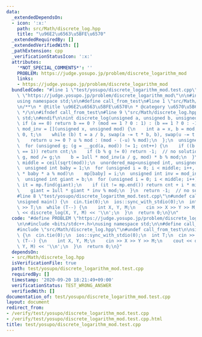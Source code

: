 ```yaml
---
data:
  _extendedDependsOn:
  - icon: ':x:'
    path: src/Math/discrete_log.hpp
    title: "\u96E2\u6563\u5BFE\u6570"
  _extendedRequiredBy: []
  _extendedVerifiedWith: []
  _pathExtension: cpp
  _verificationStatusIcon: ':x:'
  attributes:
    '*NOT_SPECIAL_COMMENTS*': ''
    PROBLEM: https://judge.yosupo.jp/problem/discrete_logarithm_mod
    links:
    - https://judge.yosupo.jp/problem/discrete_logarithm_mod
  bundledCode: "#line 1 \"test/yosupo/discrete_logarithm_mod.test.cpp\"\n#define PROBLEM\
    \ \"https://judge.yosupo.jp/problem/discrete_logarithm_mod\"\n\n#include <bits/stdc++.h>\n\
    using namespace std;\n\n#define call_from_test\n#line 1 \"src/Math/discrete_log.hpp\"\
    \n/**\n * @title \u96E2\u6563\u5BFE\u6570\n * @category \u6570\u5B66\n * O(mod^(1/2))\n\
    \ */\n\n#ifndef call_from_test\n#line 9 \"src/Math/discrete_log.hpp\"\nusing namespace\
    \ std;\n#endif\n\nint discrete_log(unsigned a, unsigned b, unsigned mod) {\n \
    \ if (a == 0) return b == 0 ? (mod == 1 ? 0 : 1) : (b == 1 ? 0 : -1);\n  auto\
    \ mod_inv = [](unsigned x, unsigned mod) {\n    int a = x, b = mod, u = 1, v =\
    \ 0, t;\n    while (b) t = a / b, swap(a -= t * b, b), swap(u -= t * v, v);\n\
    \    return u >= 0 ? u % mod : (mod - (-u) % mod);\n  };\n  unsigned cnt = 0;\n\
    \  for (unsigned g; (g = __gcd(a, mod)) != 1; cnt++) {\n    if ((b == 1) || (mod\
    \ == 1)) return cnt;\n    if (b % g != 0) return -1;  // no solution\n    b /=\
    \ g, mod /= g;\n    b = 1ull * mod_inv(a / g, mod) * b % mod;\n  }\n  unsigned\
    \ middle = ceil(sqrt(mod));\n  unordered_map<unsigned int, unsigned int> mp;\n\
    \  unsigned int baby = 1;\n  for (unsigned i = 0; i < middle; i++, baby = 1ull\
    \ * baby * a % mod)\n    mp[baby] = i;\n  unsigned int inv = mod_inv(baby, mod);\n\
    \  unsigned int giant = b;\n  for (unsigned i = 0; i < middle; i++) {\n    auto\
    \ it = mp.find(giant);\n    if (it != mp.end()) return cnt + i * middle + it->second;\n\
    \    giant = 1ull * giant * inv % mod;\n  }\n  return -1;  // no solution\n}\n\
    #line 8 \"test/yosupo/discrete_logarithm_mod.test.cpp\"\n#undef call_from_test\n\
    \nsigned main() {\n  cin.tie(0);\n  ios::sync_with_stdio(0);\n  int T;\n  cin\
    \ >> T;\n  while (T--) {\n    int X, Y, M;\n    cin >> X >> Y >> M;\n    cout\
    \ << discrete_log(X, Y, M) << '\\n';\n  }\n  return 0;\n}\n"
  code: "#define PROBLEM \"https://judge.yosupo.jp/problem/discrete_logarithm_mod\"\
    \n\n#include <bits/stdc++.h>\nusing namespace std;\n\n#define call_from_test\n\
    #include \"src/Math/discrete_log.hpp\"\n#undef call_from_test\n\nsigned main()\
    \ {\n  cin.tie(0);\n  ios::sync_with_stdio(0);\n  int T;\n  cin >> T;\n  while\
    \ (T--) {\n    int X, Y, M;\n    cin >> X >> Y >> M;\n    cout << discrete_log(X,\
    \ Y, M) << '\\n';\n  }\n  return 0;\n}"
  dependsOn:
  - src/Math/discrete_log.hpp
  isVerificationFile: true
  path: test/yosupo/discrete_logarithm_mod.test.cpp
  requiredBy: []
  timestamp: '2020-09-20 18:21:49+09:00'
  verificationStatus: TEST_WRONG_ANSWER
  verifiedWith: []
documentation_of: test/yosupo/discrete_logarithm_mod.test.cpp
layout: document
redirect_from:
- /verify/test/yosupo/discrete_logarithm_mod.test.cpp
- /verify/test/yosupo/discrete_logarithm_mod.test.cpp.html
title: test/yosupo/discrete_logarithm_mod.test.cpp
---
```

